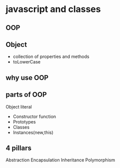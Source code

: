 # javascript and classes

## OOP

## Object
- collection of properties and methods
- toLowerCase

## why use OOP

## parts of OOP
Object literal

- Constructor function
- Prototypes
- Classes
- Instances(new,this)


## 4 pillars
Abstraction
Encapsulation
Inheritance
Polymorphism